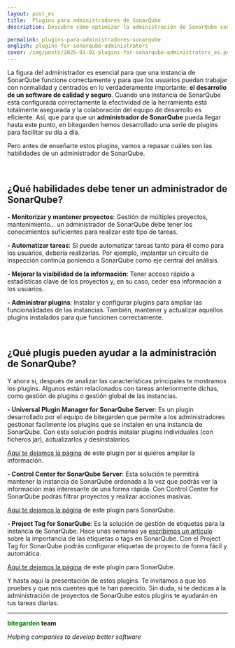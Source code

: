 ```yaml
---
layout: post_es
title:  Plugins para administradores de SonarQube
description: Descubre cómo optimizar la administración de SonarQube con estos plugins. 

permalink: plugins-para-administradores-sonarqube
english: plugins-for-sonarqube-administrators
cover: /img/posts/2025-01-02-plugins-for-sonarqube-administrators_es.png
---
```


La figura del administrador es esencial para que una instancia de SonarQube funcione correctamente y para que los usuarios puedan trabajar con normalidad y centrados en lo verdaderamente importante: **el desarrollo de un software de calidad y seguro**. Cuando una instancia de SonarQube está configurada correctamente la efectividad de la herramienta está totalmente asegurada y la colaboración del equipo de desarrollo es eficiente. Así, que para que un **administrador de SonarQube** pueda llegar hasta este punto, en bitegarden hemos desarrollado una serie de plugins para facilitar su día a día. 

Pero antes de enseñarte estos plugins, vamos a repasar cuáles son las habilidades de un administrador de SonarQube. 

<br>

<h2>¿Qué habilidades debe tener un administrador de SonarQube?</h2>

**- Monitorizar y mantener proyectos**: Gestión de múltiples proyectos, mantenimiento… un administrador de SonarQube debe tener los conocimientos suficientes para realizar este tipo de tareas.

**- Automatizar tareas**: Si puede automatizar tareas tanto para él como para los usuarios, debería realizarlas. Por ejemplo, implantar un circuito de inspección continúa poniendo a SonarQube como eje central del análisis.

**- Mejorar la visibilidad de la información**: Tener acceso rápido a estadísticas clave de los proyectos y, en su caso, ceder esa información a los usuarios.

**- Administrar plugins**: Instalar y configurar plugins para ampliar las funcionalidades de las instancias. También, mantener y actualizar aquellos plugins instalados para que funcionen correctamente.

<br>

<h2>¿Qué plugis pueden ayudar a la administración de SonarQube?</h2>

Y ahora si, después de analizar las características principales te mostramos los plugins. Algunos están relacionados con tareas anteriormente dichas, como gestión de plugins o gestión global de las instancias. 

**- Universal Plugin Manager for SonarQube Server**: Es un plugin desarrollado por el equipo de bitegarden que permite a los administradores gestionar facilmente los plugins que se instalen en una instancia de SonarQube. Con esta solución podrás instalar plugins individuales (con ficheros jar), actualizarlos y desinstalarlos. 

[Aquí te dejamos la página](/es/sonarqube-upm) de este plugin por si quieres ampliar la información. 

**- Control Center for SonarQube Server**: Esta solución te permitirá mantener la instancia de SonarQube ordenada a la vez que podrás ver la información más interesante de una forma rápida. Con Control Center for SonarQube podrás filtrar proyectos y realizar acciones masivas. 

[Aquí te dejamos la página](/es/sonarqube-control-center) de este plugin para SonarQube. 


**- Project Tag for SonarQube**: Es la solución de gestión de etiquetas para la instancia de SonarQube. Hace unas semanas ya [escribimos un artículo](/que-es-un-tag-en-sonarqube) sobre la importancia de las etiquetas o tags en SonarQube. Con el Project Tag for SonarQube podrás configurar etiquetas de proyecto de forma fácil y automática. 

[Aquí te dejamos la página](/es/sonarqube-project-tag) de este plugin para SonarQube. 

Y hasta aquí la presentación de estos plugins. Te invitamos a que los pruebes y que nos cuentes qué te han parecido. Sin duda, si te dedicas a la administración de proyectos de SonarQube estos plugins te ayudarán en tus tareas diarias. 


---
**<span style="color: green">bitegarden</span> team**

_Helping companies to develop better software_